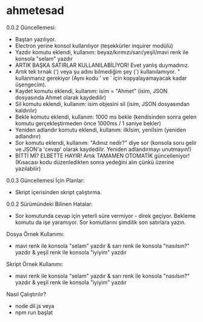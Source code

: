 # ahmetesad

0.0.2 Güncellemesi:
- Baştan yazılıyor.
- Electron yerine konsol kullanılıyor (teşekkürler inquirer modülü)
- Yazdır komutu eklendi, kullanım: beyaz/kırmızı/sarı/yeşil/mavi renk ile konsola "selam" yazdır
- ARTIK BAŞKA SATIRLAR KULLANILABİLİYOR! Evet yanlış duymadınız.
- Artık tek tırnak (\') veya şu adını bilmediğim şey (\`) kullanılamıyor. " kullanmanız gerekiyor (Aynı kodu ' ve \` için kopyalayamayacak kadar üşengecim).
- Kaydet komutu eklendi, kullanım: isim = "Ahmet" (isim, JSON dosyasında Ahmet olarak kaydedilir)
- Sil komutu eklendi, kullanım: isim objesini sil (isim, JSON dosyasından kaldırılır)
- Bekle komutu eklendi, kullanım: 1000 ms bekle (kendisinden sonra gelen komutu gerçekleştirmeden önce 1000ms / 1 saniye bekler)
- Yeniden adlandır komutu eklendi, kullanım: ilkİsim, yeniİsim (yeniden adlandırır)
- Sor komutu eklendi, kullanım: "Adınız nedir?" diye sor (konsola soru gelir ve JSON'a 'cevap' olarak kaydedilir. Yeniden adlandırmayı unutmayın!)
- BİTTİ Mİ? ELBETTE HAYIR! Artık TAMAMEN OTOMATİK güncelleniyor! (Kısacası kodu düzenledikten sonra yedeğini alın çünkü üzerine yazılabilir)

0.0.3 Güncellemesi İçin Planlar:
- Skript içerisinden skript çalıştırma.

0.0.2 Sürümündeki Bilinen Hatalar:
- Sor komutunda cevap için yeterli süre vermiyor - direk geçiyor. Bekleme komutu da işe yaramıyor. Sor komutlarını şimdilik son satırlara yazın.

Dosya Örnek Kullanımı:
* mavi renk ile konsola "selam" yazdır
 & sarı renk ile konsola "nasılsın?" yazdır
 & yeşil renk ile konsola "iyiyim" yazdır

Skript Örnek Kullanımı:
* mavi renk ile konsola "selam" yazdır & sarı renk ile konsola "nasılsın?" yazdır & yeşil renk ile konsola "iyiyim" yazdır

Nasıl Çalıştırılır?
- node dil.js
veya
- npm run başlat
